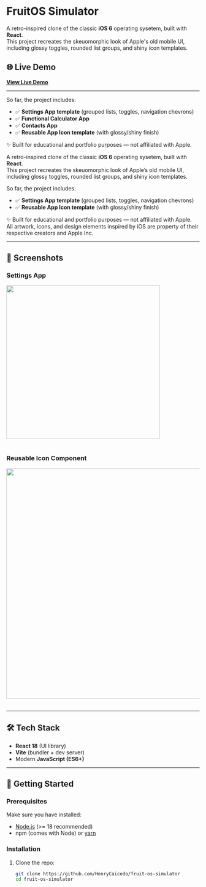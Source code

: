 # FruitOS Simulator

A retro-inspired clone of the classic **iOS 6** operating sysetem, built with **React**.  
This project recreates the skeuomorphic look of Apple's old mobile UI, including glossy toggles, rounded list groups, and shiny icon templates.  

## 🌐 Live Demo
**[View Live Demo](https://fruit-os-simulator-6vkkd7lcu-henrycaicedos-projects.vercel.app/)**

---

So far, the project includes:
- ✅ **Settings App template** (grouped lists, toggles, navigation chevrons)
- ✅ **Functional Calculator App**
- ✅ **Contacts App**
- ✅ **Reusable App Icon template** (with glossy/shiny finish)

✨ Built for educational and portfolio purposes — not affiliated with Apple.


A retro-inspired clone of the classic **iOS 6** operating sysetem, built with **React**.  
This project recreates the skeuomorphic look of Apple’s old mobile UI, including glossy toggles, rounded list groups, and shiny icon templates.  

So far, the project includes:
- ✅ **Settings App template** (grouped lists, toggles, navigation chevrons)
- ✅ **Reusable App Icon template** (with glossy/shiny finish)

✨ Built for educational and portfolio purposes — not affiliated with Apple.  
All artwork, icons, and design elements inspired by iOS are property of their respective creators and Apple Inc.

---

## 📸 Screenshots

### Settings App
<img src="https://github.com/user-attachments/assets/72504127-2522-49a8-9da3-e5438a483492" width="400" /><br><br>  

### Reusable Icon Component
<img src="https://github.com/user-attachments/assets/d96d7805-3a67-4414-a2f5-d90182943dff" width="600" /><br><br>  


---

## 🛠️ Tech Stack
- **React 18** (UI library)  
- **Vite** (bundler + dev server)  
- Modern **JavaScript (ES6+)**  

---

## 🚀 Getting Started

### Prerequisites
Make sure you have installed:
- [Node.js](https://nodejs.org/) (>= 18 recommended)
- npm (comes with Node) or [yarn](https://yarnpkg.com/)

### Installation
1. Clone the repo:
   ```bash
   git clone https://github.com/HenryCaicedo/fruit-os-simulator
   cd fruit-os-simulator
